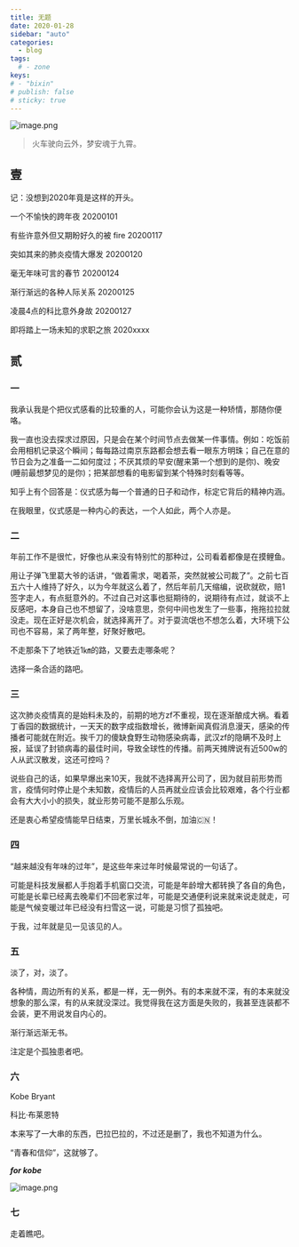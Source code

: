 ```yaml
---
title: 无题
date: 2020-01-28
sidebar: "auto"
categories:
  - blog
tags:
  # - zone
keys:
# - "bixin"
# publish: false
# sticky: true
---
```


![image.png](https://i.loli.net/2020/02/14/G62DXUy4JMTjlmC.png)

> 火车驶向云外，梦安魂于九霄。



## 壹

记：没想到2020年竟是这样的开头。

一个不愉快的跨年夜 20200101

有些许意外但又期盼好久的被 fire 20200117

突如其来的肺炎疫情大爆发 20200120

毫无年味可言的春节 20200124

渐行渐远的各种人际关系 20200125

凌晨4点的科比意外身故 20200127

即将踏上一场未知的求职之旅 2020xxxx



## 贰

### 一

我承认我是个把仪式感看的比较重的人，可能你会认为这是一种矫情，那随你便咯。

我一直也没去探求过原因，只是会在某个时间节点去做某一件事情。例如：吃饭前会用相机记录这个瞬间；每每路过南京东路都会想去看一眼东方明珠；自己在意的节日会为之准备一二如何度过；不厌其烦的早安(醒来第一个想到的是你)、晚安(睡前最想梦见的是你)；把某部想看的电影留到某个特殊时刻看等等。

知乎上有个回答是：仪式感为每一个普通的日子和动作，标定它背后的精神内涵。

在我眼里，仪式感是一种内心的表达，一个人如此，两个人亦是。



### 二

年前工作不是很忙，好像也从来没有特别忙的那种过，公司看着都像是在摸鲤鱼。

用让子弹飞里葛大爷的话讲，“做着需求，喝着茶，突然就被公司裁了”。之前七百五六十人维持了好久，以为今年就这么着了，然后年前几天缩编，说砍就砍，赔1签字走人，有点挺意外的。不过自己对这事也挺期待的，说期待有点过，就谈不上反感吧，本身自己也不想留了，没啥意思，奈何中间也发生了一些事，拖拖拉拉就没走。现在正好是次机会，就选择离开了。对于耍流氓也不想怎么着，大环境下公司也不容易，呆了两年整，好聚好散吧。

不走那条下了地铁近1㎞的路，又要去走哪条呢？

选择一条合适的路吧。



### 三

这次肺炎疫情真的是始料未及的，前期的地方zf不重视，现在逐渐酿成大祸。看着丁香园的数据统计，一天天的数字成指数增长，微博新闻真假消息漫天，感染的传播者可能就在附近。挨千刀的傻缺食野生动物感染病毒，武汉zf的隐瞒不及时上报，延误了封锁病毒的最佳时间，导致全球性的传播。前两天摊牌说有近500w的人从武汉散发，这还可控吗？

说些自己的话，如果早爆出来10天，我就不选择离开公司了，因为就目前形势而言，疫情何时停止是个未知数，疫情后的人员再就业应该会比较艰难，各个行业都会有大大小小的损失，就业形势可能不是那么乐观。

还是衷心希望疫情能早日结束，万里长城永不倒，加油🇨🇳！



### 四

“越来越没有年味的过年”，是这些年来过年时候最常说的一句话了。

可能是科技发展都人手抱着手机窗口交流，可能是年龄增大都转换了各自的角色，可能是长辈已经离去晚辈们不回老家过年，可能是交通便利说来就来说走就走，可能是气候变暖过年已经没有扫雪这一说，可能是习惯了孤独吧。

于我，过年就是见一见该见的人。



### 五

淡了，对，淡了。

各种情，周边所有的关系，都是一样，无一例外。有的本来就不深，有的本来就没想象的那么深，有的从来就没深过。我觉得我在这方面是失败的，我甚至连装都不会装，更不用说发自内心的。

渐行渐远渐无书。

注定是个孤独患者吧。



### 六

Kobe Bryant 

科比·布莱恩特

本来写了一大串的东西，巴拉巴拉的，不过还是删了，我也不知道为什么。

“青春和信仰”，这就够了。

***for kobe***

![image.png](https://i.loli.net/2020/01/28/JOuQV9kNAZUy26H.png)

### 七

走着瞧吧。

<audio autoplay="autoplay" loop id="video" controls="" preload="none" style="display: none" >
  <source id="mp3" src="https://bixin.fun/resources/20200128/火车驶向云外，梦安魂于九霄.mp3">
</audio>
